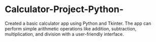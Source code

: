 # Calculator-Project-Python-
Created a basic calculator app using Python and Tkinter. The app can perform simple arithmetic operations like addition, subtraction, multiplication, and division with a user-friendly interface.
